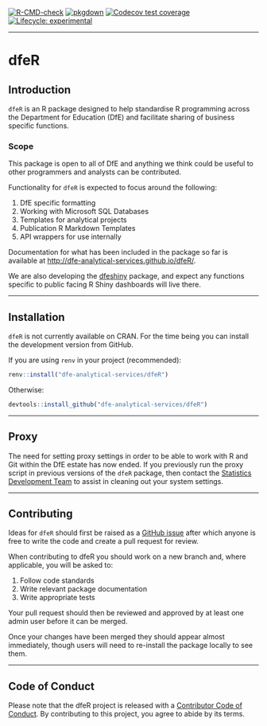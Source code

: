 <!-- badges: start -->
[![R-CMD-check](https://github.com/dfe-analytical-services/dfeR/actions/workflows/R-CMD-check.yaml/badge.svg)](https://github.com/dfe-analytical-services/dfeR/actions/workflows/R-CMD-check.yaml)
[![pkgdown](https://github.com/dfe-analytical-services/dfeR/actions/workflows/pkgdown.yaml/badge.svg)](https://github.com/dfe-analytical-services/dfeR/actions/workflows/pkgdown.yaml)
[![Codecov test coverage](https://codecov.io/gh/dfe-analytical-services/dfeR/branch/main/graph/badge.svg)](https://app.codecov.io/gh/dfe-analytical-services/dfeR?branch=main)
[![Lifecycle: experimental](https://img.shields.io/badge/lifecycle-experimental-orange.svg)](https://lifecycle.r-lib.org/articles/stages.html#experimental)
<!-- badges: end -->

---

# dfeR

## Introduction

`dfeR` is an R package designed to help standardise R programming across the Department for Education (DfE) and facilitate sharing of business specific functions.

### Scope

This package is open to all of DfE and anything we think could be useful to other programmers and analysts can be contributed.

Functionality for `dfeR` is expected to focus around the following:

1. DfE specific formatting
2. Working with Microsoft SQL Databases
3. Templates for analytical projects
4. Publication R Markdown Templates
5. API wrappers for use internally

Documentation for what has been included in the package so far is available at http://dfe-analytical-services.github.io/dfeR/.

We are also developing the [dfeshiny](https://github.com/dfe-analytical-services/dfeshiny) package, and expect any functions specific to public facing R Shiny dashboards will live there.

---

## Installation

`dfeR` is not currently available on CRAN. For the time being you can install the development version from GitHub.

If you are using `renv` in your project (recommended):

``` r
renv::install("dfe-analytical-services/dfeR")
```

Otherwise:

``` r
devtools::install_github("dfe-analytical-services/dfeR")
```

---

## Proxy

The need for setting proxy settings in order to be able to work with R and Git within the DfE estate has now ended. If you previously run the proxy script in previous versions of the `dfeR` package, then contact the [Statistics Development Team](statistics.development@education.gov.uk) to assist in cleaning out your system settings.

---

## Contributing

Ideas for `dfeR` should first be raised as a [GitHub issue](https://github.com/dfe-analytical-services/dfeR) after which anyone is free to write the code and create a pull request for review. 

When contributing to dfeR you should work on a new branch and, where applicable, you will be asked to: 

1. Follow code standards
2. Write relevant package documentation
3. Write appropriate tests 

Your pull request should then be reviewed and approved by at least one admin user before it can be merged. 

Once your changes have been merged they should appear almost immediately, though users will need to re-install the package locally to see them. 

---

## Code of Conduct

Please note that the dfeR project is released with a [Contributor Code of Conduct](https://dfe-analytical-services.github.io/dfeR/CODE_OF_CONDUCT.html). By contributing to this project, you agree to abide by its terms.
